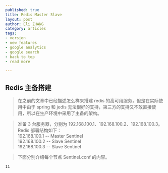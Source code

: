 ```yaml
---
published: true
title: Redis Master Slave
layout: post
author: Eli ZHANG 
category: articles
tags:
- version
- new features
- google analytics
- google search
- back to top
- read more

---
```


## Redis 主备搭建

> 在之前的文章中已经描述怎么样来搭建 redis 的高可用服务，但是在实际使用中由于 spring 和 jedis 无法很好的支持，第三方的支持又不敢直接使用，所以在生产环境中采用了主备的架构。

> 准备 3 台服务器，分别为 192.168.100.1、192.168.100.2、192.168.100.3。Redis 部署结构如下：<br />
> 192.168.100.1 -- Master Sentinel <br />
> 192.168.100.2 -- Slave  Sentinel <br />
> 192.168.100.3 -- Slave  Sentinel <br />

> 下面分别介绍每个节点 Sentinel.conf 的内容。

```
11

```